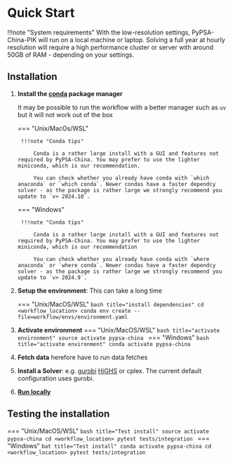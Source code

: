 
# Quick Start

!!!note "System requirements"
    With the low-resolution settings, PyPSA-China-PIK will run on a local machine or laptop. Solving a full year at hourly resolution will require a high performance cluster or server with around 50GB of RAM - depending on your settings.

## Installation

1. **Install the [conda](https://docs.conda.io/projects/conda/en/latest/user-guide/install/index.html) package manager** 

    It may be possible to run the workflow with a better manager such as `uv` but it will not work out of the box

    === "Unix/MacOs/WSL"

        !!!note "Conda tips"

            Conda is a rather large install with a GUI and features not required by PyPSA-China. You may prefer to use the lighter miniconda, which is our recommendation. 
            
            You can check whether you already have conda with `which anaconda` or `which conda`. Newer condas have a faster dependcy solver - as the package is rather large we strongly recommend you update to `v> 2024.10`.

    === "Windows"

        !!!note "Conda tips"

            Conda is a rather large install with a GUI and features not required by PyPSA-China. You may prefer to use the lighter miniconda, which is our recommendation
            
            You can check whether you already have conda with `where anaconda` or `where conda`. Newer condas have a faster dependcy solver - as the package is rather large we strongly recommend you update to `v> 2024.9`.


2. **Setup the environment**: This can take a long time 

    === "Unix/MacOS/WSL"
        ```bash title="install dependencies"
        cd <workflow_location>
        conda env create --file=workflow/envs/environment.yaml
        ```
3. **Activate environment**
    === "Unix/MacOS/WSL"
        ```bash title="activate environment"
        source activate pypsa-china
        ```
    === "Windows"
        ```bash title="activate environment"
        conda activate pypsa-china
        ```
4. **Fetch data**
    herefore have to run data fetches
5. **Install a Solver**: e.g. [gurobi](https://www.gurobi.com/) [HiGHS](https://highs.dev/) or cplex. The current default configuration uses gurobi.
6. **[Run locally](#local_exec)**


## Testing the installation

=== "Unix/MacOS/WSL"
    ```bash title="Test install"
    source activate pypsa-china
    cd <workflow_location>
    pytest tests/integration
    ```
=== "Windows"
    ```bat title="Test install"
    conda activate pypsa-china
    cd <workflow_location>
    pytest tests/integration
    ```